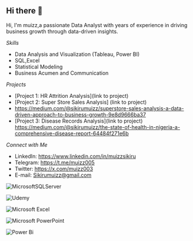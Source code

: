 ## Hi there 👋

Hi, I'm muizz,a passionate Data Analyst with years of experience in driving business growth through data-driven insights.

*Skills*

- Data Analysis and Visualization (Tableau, Power BI)
- SQL,Excel 
- Statistical Modeling 
- Business Acumen and Communication

*Projects*

- [Project 1: HR Attrition Analysis](link to project)
- [Project 2: Super Store Sales Analysis] (link to project)
- https://medium.com/@sikirumuizz/superstore-sales-analysis-a-data-driven-approach-to-business-growth-9e8d9666ba37
- [Project 3: Disease Records Analysis](link to project)
https://medium.com/@sikirumuizz/the-state-of-health-in-nigeria-a-comprehensive-disease-report-64484f271e6b

*Connect with Me*

* LinkedIn: https://www.linkedin.com/in/muizzsikiru
* Telegram: https://t.me/muizz005
* Twitter: https://x.com/muizz003
* E-mail: Sikirumuizz@gmail.com


![MicrosoftSQLServer](https://img.shields.io/badge/Microsoft%20SQL%20Server-CC2927?style=for-the-badge&logo=microsoft%20sql%20server&logoColor=white)


![Udemy](https://img.shields.io/badge/Udemy-A435F0?style=for-the-badge&logo=Udemy&logoColor=white)


![Microsoft Excel](https://img.shields.io/badge/Microsoft_Excel-217346?style=for-the-badge&logo=microsoft-excel&logoColor=white)

![Microsoft PowerPoint](https://img.shields.io/badge/Microsoft_PowerPoint-B7472A?style=for-the-badge&logo=microsoft-powerpoint&logoColor=white)


![Power Bi](https://img.shields.io/badge/power_bi-F2C811?style=for-the-badge&logo=powerbi&logoColor=black)

